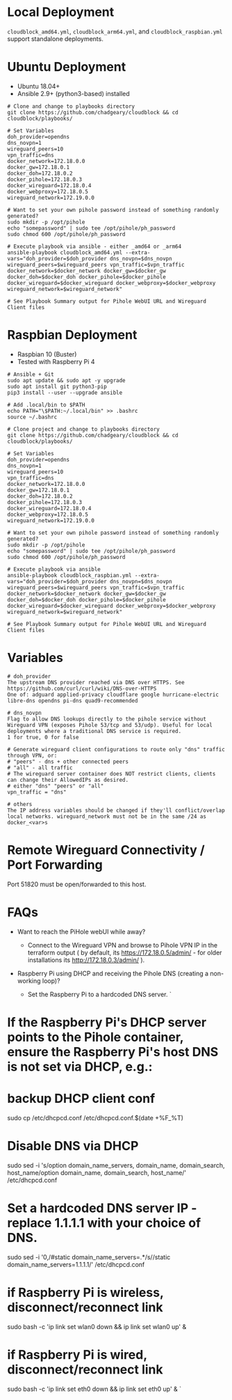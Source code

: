 # Local Deployment
`cloudblock_amd64.yml`, `cloudblock_arm64.yml`, and `cloudblock_raspbian.yml` support standalone deployments.

# Ubuntu Deployment
- Ubuntu 18.04+
- Ansible 2.9+ (python3-based) installed
```
# Clone and change to playbooks directory
git clone https://github.com/chadgeary/cloudblock && cd cloudblock/playbooks/

# Set Variables
doh_provider=opendns
dns_novpn=1
wireguard_peers=10
vpn_traffic=dns
docker_network=172.18.0.0
docker_gw=172.18.0.1
docker_doh=172.18.0.2
docker_pihole=172.18.0.3
docker_wireguard=172.18.0.4
docker_webproxy=172.18.0.5
wireguard_network=172.19.0.0

# Want to set your own pihole password instead of something randomly generated?
sudo mkdir -p /opt/pihole
echo "somepassword" | sudo tee /opt/pihole/ph_password
sudo chmod 600 /opt/pihole/ph_password

# Execute playbook via ansible - either _amd64 or _arm64 
ansible-playbook cloudblock_amd64.yml --extra-vars="doh_provider=$doh_provider dns_novpn=$dns_novpn wireguard_peers=$wireguard_peers vpn_traffic=$vpn_traffic docker_network=$docker_network docker_gw=$docker_gw docker_doh=$docker_doh docker_pihole=$docker_pihole docker_wireguard=$docker_wireguard docker_webproxy=$docker_webproxy wireguard_network=$wireguard_network"

# See Playbook Summary output for Pihole WebUI URL and Wireguard Client files
```

# Raspbian Deployment
- Raspbian 10 (Buster)
- Tested with Raspberry Pi 4
```
# Ansible + Git
sudo apt update && sudo apt -y upgrade
sudo apt install git python3-pip
pip3 install --user --upgrade ansible

# Add .local/bin to $PATH
echo PATH="\$PATH:~/.local/bin" >> .bashrc
source ~/.bashrc

# Clone project and change to playbooks directory
git clone https://github.com/chadgeary/cloudblock && cd cloudblock/playbooks/

# Set Variables
doh_provider=opendns
dns_novpn=1
wireguard_peers=10
vpn_traffic=dns
docker_network=172.18.0.0
docker_gw=172.18.0.1
docker_doh=172.18.0.2
docker_pihole=172.18.0.3
docker_wireguard=172.18.0.4
docker_webproxy=172.18.0.5
wireguard_network=172.19.0.0

# Want to set your own pihole password instead of something randomly generated?
sudo mkdir -p /opt/pihole
echo "somepassword" | sudo tee /opt/pihole/ph_password
sudo chmod 600 /opt/pihole/ph_password

# Execute playbook via ansible
ansible-playbook cloudblock_raspbian.yml --extra-vars="doh_provider=$doh_provider dns_novpn=$dns_novpn wireguard_peers=$wireguard_peers vpn_traffic=$vpn_traffic docker_network=$docker_network docker_gw=$docker_gw docker_doh=$docker_doh docker_pihole=$docker_pihole docker_wireguard=$docker_wireguard docker_webproxy=$docker_webproxy wireguard_network=$wireguard_network"

# See Playbook Summary output for Pihole WebUI URL and Wireguard Client files
```

# Variables
```
# doh_provider
The upstream DNS provider reached via DNS over HTTPS. See https://github.com/curl/curl/wiki/DNS-over-HTTPS
One of: adguard applied-privacy cloudflare google hurricane-electric libre-dns opendns pi-dns quad9-recommended

# dns_novpn
Flag to allow DNS lookups directly to the pihole service without Wireguard VPN (exposes Pihole 53/tcp and 53/udp). Useful for local deployments where a traditional DNS service is required.
1 for true, 0 for false

# Generate wireguard client configurations to route only "dns" traffic through VPN, or:
# "peers" - dns + other connected peers
# "all" - all traffic
# The wireguard server container does NOT restrict clients, clients can change their AllowedIPs as desired.
# either "dns" "peers" or "all"
vpn_traffic = "dns"

# others
The IP address variables should be changed if they'll conflict/overlap local networks. wireguard_network must not be in the same /24 as docker_<var>s
```

# Remote Wireguard Connectivity / Port Forwarding
Port 51820 must be open/forwarded to this host.

# FAQs
- Want to reach the PiHole webUI while away?
  - Connect to the Wireguard VPN and browse to Pihole VPN IP in the terraform output ( by default, its https://172.18.0.5/admin/ - for older installations its http://172.18.0.3/admin/ ).

- Raspberry Pi using DHCP and receiving the Pihole DNS (creating a non-working loop)?
  - Set the Raspberry Pi to a hardcoded DNS server.
`
# If the Raspberry Pi's DHCP server points to the Pihole container, ensure the Raspberry Pi's host DNS is not set via DHCP, e.g.:
# backup DHCP client conf
sudo cp /etc/dhcpcd.conf /etc/dhcpcd.conf.$(date +%F_%T)

# Disable DNS via DHCP
sudo sed -i 's/option domain_name_servers, domain_name, domain_search, host_name/option domain_name, domain_search, host_name/' /etc/dhcpcd.conf

# Set a hardcoded DNS server IP - replace 1.1.1.1 with your choice of DNS.
sudo sed -i '0,/#static domain_name_servers=.*/s//static domain_name_servers=1.1.1.1/' /etc/dhcpcd.conf

# if Raspberry Pi is wireless, disconnect/reconnect link
sudo bash -c 'ip link set wlan0 down && ip link set wlan0 up' &

# if Raspberry Pi is wired, disconnect/reconnect link
sudo bash -c 'ip link set eth0 down && ip link set eth0 up' &
`
